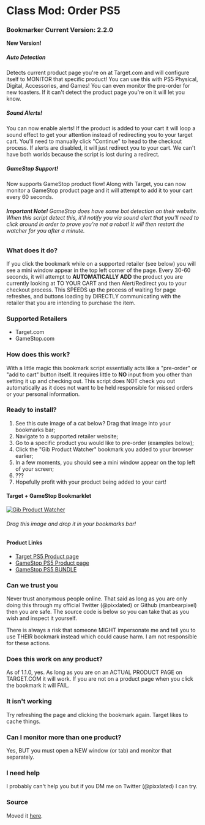 # Class Mod: Order PS5

### Bookmarker Current Version: 2.2.0
**New Version!**

##### Auto Detection
Detects current product page you're on at Target.com and will configure itself to MONITOR that specific product! You can use this with PS5 Physical, Digital, Accessories, and Games! You can even monitor the pre-order for new toasters. If it can't detect the product page you're on it will let you know.

##### Sound Alerts!
You can now enable alerts! If the product is added to your cart it will loop a sound effect to get your attention instead of redirecting you to your target cart. You'll need to manually click "Continue" to head to the checkout process. If alerts are disabled, it will just redirect you to your cart. We can't have both worlds because the script is lost during a redirect.

##### GameStop Support!
Now supports GameStop product flow! Along with Target, you can now monitor a GameStop product page and it will attempt to add it to your cart every 60 seconds.

###### **Important Note!** GameStop does have some bot detection on their website. When this script detect this, it'll notify you via sound alert that you'll need to click around in order to prove you're not a robot! It will then restart the watcher for you after a minute.

### What does it do?
If you click the bookmark while on a supported retailer (see below) you will see a mini window appear in the top left corner of the page. Every 30-60 seconds, it will attempt to **AUTOMATICALLY ADD** the product you are currently looking at TO YOUR CART and then Alert/Redirect you to your checkout process. This SPEEDS up the process of waiting for page refreshes, and buttons loading by DIRECTLY communicating with the retailer that you are intending to purchase the item.

### Supported Retailers
  - Target.com
  - GameStop.com

### How does this work?
With a little magic this bookmark script essentially acts like a "pre-order" or "add to cart" button itself. It requires little to **NO** input from you other than setting it up and checking out. This script does NOT check you out automatically as it does not want to be held responsible for missed orders or your personal information.

### Ready to install?
  1) See this cute image of a cat below? Drag that image into your bookmarks bar;
  2) Navigate to a supported retailer website;
  3) Go to a specific product you would like to pre-order (examples below);
  4) Click the "Gib Product Watcher" bookmark you added to your browser earlier;
  5) In a few moments, you should see a mini window appear on the top left of your screen;
  6) ???
  7) Hopefully profit with your product being added to your cart!

#### Target + GameStop Bookmarklet
[![Gib Product Watcher](https://user-images.githubusercontent.com/6686750/93834445-91f44500-fc41-11ea-8bf7-67acf2f9eda4.png)](javascript:(function()%7Bfetch('https%3A%2F%2Fraw.githubusercontent.com%2FManbearpixel%2Fgib-ps5%2Fmaster%2Fsource.js'%2C%20%7B%20method%3A%20'GET'%2C%20cache%3A%20'no-store'%20%7D).then(function(response)%20%7Breturn%20response.text()%3B%7D).then(function(response)%20%7Bvar%20gib%20%3D%20document.createElement('script')%3Bgib.type%20%3D%20'text%2Fjavascript'%3Bgib.textContent%20%3D%20response%3Bdocument.head.appendChild(gib)%3Bvar%20sc%20%3D%20document.createElement('script')%3Bsc.type%20%3D%20'text%2Fjavascript'%3Bsc.textContent%20%3D%20'var%20sc_project%3D12398400%3Bvar%20sc_invisible%3D1%3B%20var%20sc_security%3D%22c60e3dd5%22%3Bvar%20sc_https%3D1'%3Bdocument.head.appendChild(sc)%3Bvar%20sc2%20%3D%20document.createElement('script')%3Bsc2.type%20%3D%20'text%2Fjavascript'%3Bsc2.src%20%3D%20'https%3A%2F%2Fwww.statcounter.com%2Fcounter%2Fcounter.js'%3Bdocument.head.appendChild(sc2)%3Bvar%20img%20%3D%20document.createElement('img')%3Bimg.src%20%3D%20'https%3A%2F%2Fc.statcounter.com%2F12398400%2F0%2Fc60e3dd5%2F1%2F'%3Bdocument.body.appendChild(img)%3BsetTimeout(window.gibinit%2C%201000)%3B%7D)%7D)())

###### Drag this image and drop it in your bookmarks bar!

#### Product Links
  - [Target PS5 Product page](https://www.target.com/p/playstation-5-console/-/A-81114595)
  - [GameStop PS5 Product page](https://www.gamestop.com/video-games/playstation-5/consoles/products/playstation-5/11108140.html)
  - [GameStop PS5 BUNDLE](https://www.gamestop.com/video-games/playstation-5/consoles/products/playstation-5-starter-system-bundle---ships-by-11-30-2020/B225169D.html)

### Can we trust you
Never trust anonymous people online. That said as long as you are only doing this through my official Twitter (@pixxlated) or Github (manbearpixel) then you are safe. The source code is below so you can take that as you wish and inspect it yourself.

There is always a risk that someone MIGHT impersonate me and tell you to use THEIR bookmark instead which could cause harm. I am not responsible for these actions.

### Does this work on any product?
As of 1.1.0, yes. As long as you are on an ACTUAL PRODUCT PAGE on TARGET.COM it will work. If you are not on a product page when you click the bookmark it will FAIL.

### It isn't working
Try refreshing the page and clicking the bookmark again. Target likes to cache things.

### Can I monitor more than one product?
Yes, BUT you must open a NEW window (or tab) and monitor that separately.

### I need help
I probably can't help you but if you DM me on Twitter (@pixxlated) I can try.

### Source
Moved it [here](https://raw.githubusercontent.com/Manbearpixel/gib-ps5/master/source.js).
